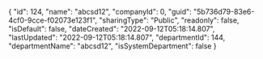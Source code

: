 {
  "id": 124,
  "name": "abcsd12",
  "companyId": 0,
  "guid": "5b736d79-83e6-4cf0-9cce-f02073e123f1",
  "sharingType": "Public",
  "readonly": false,
  "isDefault": false,
  "dateCreated": "2022-09-12T05:18:14.807",
  "lastUpdated": "2022-09-12T05:18:14.807",
  "departmentId": 144,
  "departmentName": "abcsd12",
  "isSystemDepartment": false
}